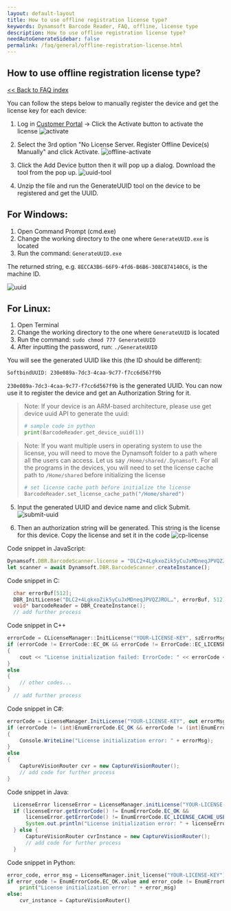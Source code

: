 ```yaml
---
layout: default-layout
title: How to use offline registration license type?
keywords: Dynamsoft Barcode Reader, FAQ, offline, license type
description: How to use offline registration license type?
needAutoGenerateSidebar: false
permalink: /faq/general/offline-registration-license.html
---
```


## How to use offline registration license type?

[<< Back to FAQ index](index.md)


You can follow the steps below to manually register the device and get the license key for each device:

1. Log in [Customer Portal](https://www.dynamsoft.com/customer/license/fullLicense) -> Click the Activate button to activate the license
![activate](./assets/activate.jpg)


2. Select the 3rd option "No License Server. Register Offline Device(s) Manually" and click Activate.
![offline-activate](./assets/offline-activate.jpg)

3. Click the Add Device button then it will pop up a dialog. Download the tool from the pop up.
![uuid-tool](./assets/uuid-tool.jpg)

4. Unzip the file and run the GenerateUUID tool on the device to be registered and get the UUID.<br>

## For Windows:

1. Open Command Prompt (cmd.exe)
2. Change the working directory to the one where `GenerateUUID.exe` is located
3. Run the command: `GenerateUUID.exe`

The returned string, e.g. `8ECCA3B6-66F9-4fd6-B6B6-308C874140C6`, is the machine ID.

![uuid](./assets/uuid.jpg)

## For Linux:

1. Open Terminal
2. Change the working directory to the one where `GenerateUUID` is located
3. Run the command: `sudo chmod 777 GenerateUUID`
4. After inputting the password, run: `./GenerateUUID`

  You will see the generated UUID like this (the ID should be different):
  
  ```
  SoftbindUUID: 230e089a-7dc3-4caa-9c77-f7cc6d567f9b
  ```
  
  `230e089a-7dc3-4caa-9c77-f7cc6d567f9b` is the generated UUID. You can now use it to register the device and get an Authorization String for it.
  
  > Note: If your device is an ARM-based architecture, please use get device uuid API to generate the uuid: 
  > ```python
  > # sample code in python
  > print(BarcodeReader.get_device_uuid(1))
  > ```
  
  > Note: If you want multiple users in operating system to use the license, you will need to move the Dynamsoft folder to a path where all the users can access. Let us say `/Home/shared/.Dynamsoft`.
  > For all the programs in the devices, you will need to set the license cache path to `/Home/shared` before initializing the license
  > ```python
  > # set license cache path before initialize the license
  > BarcodeReader.set_license_cache_path("/Home/shared")
  > ```


5. Input the generated UUID and device name and click Submit.
![submit-uuid](./assets/submit-uuid.jpg)

6. Then an authorization string will be generated. This string is the license for this device. Copy the license and set it in the code
![cp-license](./assets/cp-license.jpg)

Code snippet in JavaScript:
```javascript
Dynamsoft.DBR.BarcodeScanner.license = "DLC2+4LgkxoZik5yCuJxMDneqJPVQZJROL…";
let scanner = await Dynamsoft.DBR.BarcodeScanner.createInstance();
```

Code snippet in C:
```C
  char errorBuf[512];
  DBR_InitLicense("DLC2+4LgkxoZik5yCuJxMDneqJPVQZJROL…", errorBuf, 512);
  void* barcodeReader = DBR_CreateInstance();
  // add further process
```
Code snippet in C++
```C++
errorCode = CLicenseManager::InitLicense("YOUR-LICENSE-KEY", szErrorMsg, 256);
if (errorCode != ErrorCode::EC_OK && errorCode != ErrorCode::EC_LICENSE_CACHE_USED)
{
    cout << "License initialization failed: ErrorCode: " << errorCode << ", ErrorString: " << szErrorMsg << endl;
}
else
{
    // other codes...
}
  // add further process
```
Code snippet in C#:
```C#
errorCode = LicenseManager.InitLicense("YOUR-LICENSE-KEY", out errorMsg);
if (errorCode != (int)EnumErrorCode.EC_OK && errorCode != (int)EnumErrorCode.EC_LICENSE_CACHE_USED)
{
    Console.WriteLine("License initialization error: " + errorMsg);
}
else
{
    CaptureVisionRouter cvr = new CaptureVisionRouter();
    // add code for further process
}
```
Code snippet in Java:
```Java
  LicenseError licenseError = LicenseManager.initLicense("YOUR-LICENSE-KEY");
  if (licenseError.getErrorCode() != EnumErrorCode.EC_OK && 
      licenseError.getErrorCode() != EnumErrorCode.EC_LICENSE_CACHE_USED) {
      System.out.println("License initialization error: " + licenseError.getErrorString());
  } else {
      CaptureVisionRouter cvrInstance = new CaptureVisionRouter();
      // add code for further process
  }
```
Code snippet in Python:
```Python
error_code, error_msg = LicenseManager.init_license("YOUR-LICENSE-KEY")
if error_code != EnumErrorCode.EC_OK.value and error_code != EnumErrorCode.EC_LICENSE_CACHE_USED.value:
    print("License initialization error: " + error_msg)
else:
    cvr_instance = CaptureVisionRouter()
```
